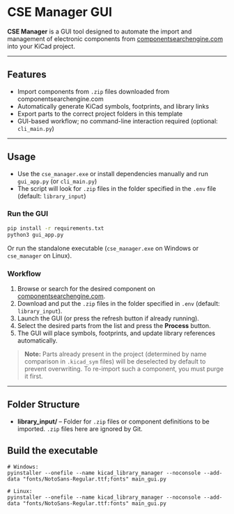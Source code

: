 # CSE Manager GUI

**CSE Manager** is a GUI tool designed to automate the import and management of electronic components from [componentsearchengine.com](https://componentsearchengine.com/) into your KiCad project.

---

## Features

* Import components from `.zip` files downloaded from componentsearchengine.com
* Automatically generate KiCad symbols, footprints, and library links
* Export parts to the correct project folders in this template
* GUI-based workflow; no command-line interaction required (optional: `cli_main.py`)

---

## Usage

* Use the `cse_manager.exe` or install dependencies manually and run `gui_app.py` (or `cli_main.py`)
* The script will look for `.zip` files in the folder specified in the `.env` file (default: `library_input`)

### Run the GUI

```bash
pip install -r requirements.txt
python3 gui_app.py
```

Or run the standalone executable (`cse_manager.exe` on Windows or `cse_manager` on Linux).

### Workflow

1. Browse or search for the desired component on [componentsearchengine.com](https://componentsearchengine.com/).
2. Download and put the `.zip` files in the folder specified in `.env` (default: `library_input`).
3. Launch the GUI (or press the refresh button if already running).
4. Select the desired parts from the list and press the **Process** button.
5. The GUI will place symbols, footprints, and update library references automatically.

> **Note:** Parts already present in the project (determined by name comparison in `.kicad_sym` files) will be deselected by default to prevent overwriting. To re-import such a component, you must purge it first.

---

## Folder Structure

* **library_input/** – Folder for `.zip` files or component definitions to be imported. `.zip` files here are ignored by Git.

## Build the executable

```
# Windows:
pyinstaller --onefile --name kicad_library_manager --noconsole --add-data "fonts/NotoSans-Regular.ttf;fonts" main_gui.py

# Linux:
pyinstaller --onefile --name kicad_library_manager --noconsole --add-data "fonts/NotoSans-Regular.ttf:fonts" main_gui.py
```

